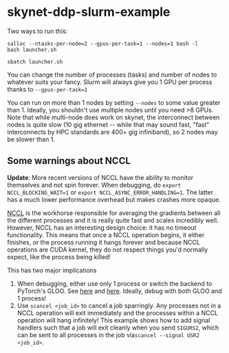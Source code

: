 # skynet-ddp-slurm-example


Two ways to run this:

```
salloc --ntasks-per-node=2 --gpus-per-task=1 --nodes=1 bash -l
bash launcher.sh
```

```
sbatch launcher.sh
```


You can change the number of processes (tasks) and number of nodes to whatever suits your fancy.  Slurm will always give you 1 GPU per process thanks to `--gpus-per-task=1`


You can run on more than 1 nodes by setting `--nodes` to some value greater than 1.
Ideally, you shouldn't use multiple nodes until you need >8 GPUs.  Note that while multi-node does work on skynet, the interconnect between nodes is quite slow (10 gig ethernet -- while that may sound fast, "fast" interconnects by HPC standards are 400+ gig infiniband), so 2 nodes may be slower than 1. 


## Some warnings about NCCL

**Update**: More recent versions of NCCL have the ability to monitor themselves and not spin forever.  When debugging, do `export NCCL_BLOCKING_WAIT=1` or `export NCCL_ASYNC_ERROR_HANDLING=1`.  The latter has a much lower performance overhead but makes crashes more opaque.

[NCCL](https://developer.nvidia.com/nccl) is the workhorse responsible for averaging the gradients between all the different processes
and it is really quite fast and scales incredibly well.  However, NCCL has an interesting design choice: it has no timeout functionality.
This means that once a NCCL operation begins, it either finishes, or the process running it hangs forever and because NCCL operations are CUDA
kernel, they do not respect things you'd normally expect, like the process being killed!

This has two major implications

1. When debugging, either use only 1 process or switch the backend to PyTorch's GLOO.  See [here](https://pytorch.org/docs/stable/distributed.html?highlight=init_pr#torch.distributed.init_process_group)
and [here](https://github.com/erikwijmans/skynet-ddp-slurm-example/blob/master/ddp_example/ddp_utils.py#L29).  Ideally, debug with both GLOO and 1 process!
1. Use `scancel <job_id>` to cancel a job sparringly. Any processes not in a NCCL operation will exit immediately and the processes within a NCCL operation will
hang infinitely!  This example shows how to add signal handlers such that a job will exit cleanly when you send `SIGURS2`, which can be sent to all processes in the job via`scancel --signal USR2 <job_id>`.
